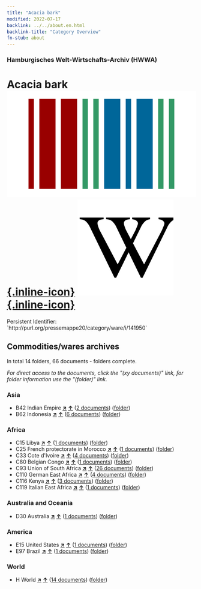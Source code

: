```yaml
---
title: "Acacia bark"
modified: 2022-07-17
backlink: ../../about.en.html
backlink-title: "Category Overview"
fn-stub: about
---
```


### Hamburgisches Welt-Wirtschafts-Archiv (HWWA)

# Acacia bark &#160; [![Wikidata](/images/Wikidata-logo.svg "Wikidata"){.inline-icon}](http://www.wikidata.org/entity/Q1510340) [![Wikipedia](/images/Wikipedia-W.svg "Wikipedia"){.inline-icon}](https://en.wikipedia.org/wiki/Tanbark)

<div class="hint">Persistent Identifier: `http://purl.org/pressemappe20/category/ware/i/141950`</div>







## Commodities/wares archives





In total 14 folders, 66 documents - folders complete.

_For direct access to the documents, click the "(xy documents)" link, for folder information use the "(folder)" link._



### Asia

- B42 Indian Empire [**&nearr;**](../../../geo/i/141189/about.en.html "Indian Empire (all folders)") [**&uarr;**](../../../geo/about.en.html#B42 "Country category system") (<a href="https://pm20.zbw.eu/iiifview/folder/wa/141950,141189" title="about: Acacia bark : Indian Empire" target="_blank">2 documents</a>) ([folder](../../../../folder/wa/1419xx/141950/1411xx/141189/about.en.html))
- B62 Indonesia [**&nearr;**](../../../geo/i/141218/about.en.html "Indonesia (all folders)") [**&uarr;**](../../../geo/about.en.html#B62 "Country category system") (<a href="https://pm20.zbw.eu/iiifview/folder/wa/141950,141218" title="about: Acacia bark : Indonesia" target="_blank">6 documents</a>) ([folder](../../../../folder/wa/1419xx/141950/1412xx/141218/about.en.html))

### Africa

- C15 Libya [**&nearr;**](../../../geo/i/141339/about.en.html "Libya (all folders)") [**&uarr;**](../../../geo/about.en.html#C15 "Country category system") (<a href="https://pm20.zbw.eu/iiifview/folder/wa/141950,141339" title="about: Acacia bark : Libya" target="_blank">1 documents</a>) ([folder](../../../../folder/wa/1419xx/141950/1413xx/141339/about.en.html))
- C25 French protectorate in Morocco [**&nearr;**](../../../geo/i/141358/about.en.html "French protectorate in Morocco (all folders)") [**&uarr;**](../../../geo/about.en.html#C25 "Country category system") (<a href="https://pm20.zbw.eu/iiifview/folder/wa/141950,141358" title="about: Acacia bark : French protectorate in Morocco" target="_blank">1 documents</a>) ([folder](../../../../folder/wa/1419xx/141950/1413xx/141358/about.en.html))
- C33 Cote d'Ivoire [**&nearr;**](../../../geo/i/141367/about.en.html "Cote d'Ivoire (all folders)") [**&uarr;**](../../../geo/about.en.html#C33 "Country category system") (<a href="https://pm20.zbw.eu/iiifview/folder/wa/141950,141367" title="about: Acacia bark : Cote d'Ivoire" target="_blank">4 documents</a>) ([folder](../../../../folder/wa/1419xx/141950/1413xx/141367/about.en.html))
- C80 Belgian Congo [**&nearr;**](../../../geo/i/141444/about.en.html "Belgian Congo (all folders)") [**&uarr;**](../../../geo/about.en.html#C80 "Country category system") (<a href="https://pm20.zbw.eu/iiifview/folder/wa/141950,141444" title="about: Acacia bark : Belgian Congo" target="_blank">1 documents</a>) ([folder](../../../../folder/wa/1419xx/141950/1414xx/141444/about.en.html))
- C93 Union of South Africa [**&nearr;**](../../../geo/i/141454/about.en.html "Union of South Africa (all folders)") [**&uarr;**](../../../geo/about.en.html#C93 "Country category system") (<a href="https://pm20.zbw.eu/iiifview/folder/wa/141950,141454" title="about: Acacia bark : Union of South Africa" target="_blank">26 documents</a>) ([folder](../../../../folder/wa/1419xx/141950/1414xx/141454/about.en.html))
- C110 German East Africa [**&nearr;**](../../../geo/i/141471/about.en.html "German East Africa (all folders)") [**&uarr;**](../../../geo/about.en.html#C110 "Country category system") (<a href="https://pm20.zbw.eu/iiifview/folder/wa/141950,141471" title="about: Acacia bark : German East Africa" target="_blank">4 documents</a>) ([folder](../../../../folder/wa/1419xx/141950/1414xx/141471/about.en.html))
- C116 Kenya [**&nearr;**](../../../geo/i/141475/about.en.html "Kenya (all folders)") [**&uarr;**](../../../geo/about.en.html#C116 "Country category system") (<a href="https://pm20.zbw.eu/iiifview/folder/wa/141950,141475" title="about: Acacia bark : Kenya" target="_blank">3 documents</a>) ([folder](../../../../folder/wa/1419xx/141950/1414xx/141475/about.en.html))
- C119 Italian East Africa [**&nearr;**](../../../geo/i/141477/about.en.html "Italian East Africa (all folders)") [**&uarr;**](../../../geo/about.en.html#C119 "Country category system") (<a href="https://pm20.zbw.eu/iiifview/folder/wa/141950,141477" title="about: Acacia bark : Italian East Africa" target="_blank">1 documents</a>) ([folder](../../../../folder/wa/1419xx/141950/1414xx/141477/about.en.html))

### Australia and Oceania

- D30 Australia [**&nearr;**](../../../geo/i/141621/about.en.html "Australia (all folders)") [**&uarr;**](../../../geo/about.en.html#D30 "Country category system") (<a href="https://pm20.zbw.eu/iiifview/folder/wa/141950,141621" title="about: Acacia bark : Australia" target="_blank">1 documents</a>) ([folder](../../../../folder/wa/1419xx/141950/1416xx/141621/about.en.html))

### America

- E15 United States [**&nearr;**](../../../geo/i/141653/about.en.html "United States (all folders)") [**&uarr;**](../../../geo/about.en.html#E15 "Country category system") (<a href="https://pm20.zbw.eu/iiifview/folder/wa/141950,141653" title="about: Acacia bark : United States" target="_blank">1 documents</a>) ([folder](../../../../folder/wa/1419xx/141950/1416xx/141653/about.en.html))
- E97 Brazil [**&nearr;**](../../../geo/i/141697/about.en.html "Brazil (all folders)") [**&uarr;**](../../../geo/about.en.html#E97 "Country category system") (<a href="https://pm20.zbw.eu/iiifview/folder/wa/141950,141697" title="about: Acacia bark : Brazil" target="_blank">1 documents</a>) ([folder](../../../../folder/wa/1419xx/141950/1416xx/141697/about.en.html))

### World

- H World [**&nearr;**](../../../geo/i/141728/about.en.html "World (all folders)") [**&uarr;**](../../../geo/about.en.html#H "Country category system") (<a href="https://pm20.zbw.eu/iiifview/folder/wa/141950,141728" title="about: Acacia bark : World" target="_blank">14 documents</a>) ([folder](../../../../folder/wa/1419xx/141950/1417xx/141728/about.en.html))








